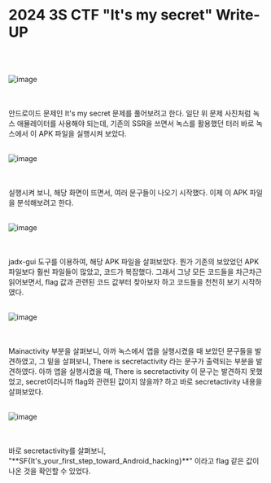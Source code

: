 <!DOCTYPE html>
<html>
<head>
    <link rel="stylesheet" type="text/css" href="style.css">
</head>
<body>
    <h1>2024 3S CTF "It's my secret"  Write-UP</h1>
</body>
<br>
<br>
</html>

![image](https://github.com/user-attachments/assets/2d72627d-99c5-43c0-af3e-247446580784)

<br>

 </br>
안드로이드 문제인 It's my secret 문제를 풀어보려고 한다. 일단 위 문제 사진처럼 녹스 애뮬레이터를 사용해야 되는데, 기존의 SSR을 쓰면서 녹스를 활용했던 터러 바로 녹스에서 이 APK 파일을 실행시켜 보았다.

<br>

 </br>
 
![image](https://github.com/user-attachments/assets/f10c4f24-1770-4081-97d9-496cef36febe)

<br>

 </br>
 실행시켜 보니, 해당 화면이 뜨면서, 여러 문구들이 나오기 시작했다.
 이제 이 APK 파일을 분석해보려고 한다.
 <br>

 </br>

![image](https://github.com/user-attachments/assets/e5efafde-c968-428b-9a95-99a8e9914eac)

<br>

 </br>
 jadx-gui 도구를 이용하여, 해당 APK 파일을 살펴보았다. 뭔가 기존의 보았었던 APK 파일보다 훨씬 파일들이 많았고, 코드가 복잡했다. 그래서 그냥 모든 코드들을 차근차근 읽어보면서, flag 값과 관련된 코드 값부터 찾아보자 하고 코드들을 천천히 보기 시작하였다. 

<br>

 </br>
 
 ![image](https://github.com/user-attachments/assets/f57444c1-3b1e-4bc3-8092-8ea9d1959322)

 <br>

 </br>
Mainactivity 부분을 살펴보니, 아까 녹스에서 앱을 실행시켰을 때 보았던 문구들을 발견하였고, 그 밑을 살펴보니, There is secretactivity 라는 문구가 출력되는 부분을 발견하였다. 아까 앱을 실행시켰을 때, There is secretactivity 이 문구는 발견하지 못했었고, secret이라니까 flag와 관련된 값이지 않을까? 하고 바로 secretactivity 내용을 살펴보았다.   

 <br>

 </br>
 
![image](https://github.com/user-attachments/assets/1140d849-9f85-47ba-a920-998714f450ad)

 <br>

 </br>
 바로 secretactivity를 살펴보니, "**SF{It's_your_first_step_toward_Android_hacking}**" 이라고 flag 같은 값이 나온 것을 확인할 수 있었다. 
